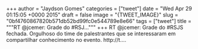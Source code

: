 
+++
author = "Jaydson Gomes"
categories = ["tweet"]
date = "Wed Apr 29 01:15:05 +0000 2015"
draft = false
image = "{TWEET_IMAGE}"
slug = "0bf4760867820b571db52bd99fc0e544789e8e66"
tags = ["tweet"]
title = """RT @jcemer: Grade do #RSJ..."""
+++
RT @jcemer: Grade do #RSJS fechada. Orgulhoso do time de palestrantes que se interessaram em compartilhar conhecimento no evento. http://t.…
